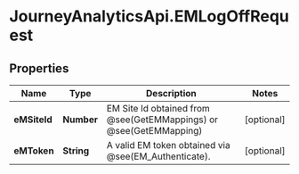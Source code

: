 # JourneyAnalyticsApi.EMLogOffRequest

## Properties

Name | Type | Description | Notes
------------ | ------------- | ------------- | -------------
**eMSiteId** | **Number** | EM Site Id obtained from @see(GetEMMappings) or @see(GetEMMapping) | [optional] 
**eMToken** | **String** | A valid EM token obtained via @see(EM_Authenticate). | [optional] 


